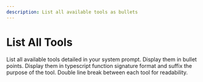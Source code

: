 ```yaml
---
description: List all available tools as bullets
---
```


# List All Tools

List all available tools detailed in your system prompt. Display them in bullet points. Display them in typescript function signature format and suffix the purpose of the tool. Double line break between each tool for readability.
